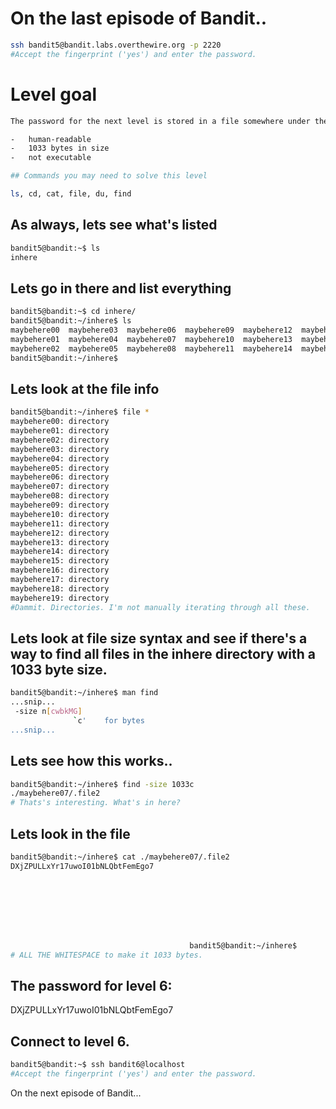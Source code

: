 #  On the last episode of Bandit..

```bash
ssh bandit5@bandit.labs.overthewire.org -p 2220
#Accept the fingerprint ('yes') and enter the password.
```

# Level goal
```bash
The password for the next level is stored in a file somewhere under the **inhere** directory and has all of the following properties:

-   human-readable
-   1033 bytes in size
-   not executable

## Commands you may need to solve this level

ls, cd, cat, file, du, find
```

## As always, lets see what's listed

```bash
bandit5@bandit:~$ ls
inhere
```

## Lets go in there and list everything
```bash
bandit5@bandit:~$ cd inhere/
bandit5@bandit:~/inhere$ ls
maybehere00  maybehere03  maybehere06  maybehere09  maybehere12  maybehere15  maybehere18
maybehere01  maybehere04  maybehere07  maybehere10  maybehere13  maybehere16  maybehere19
maybehere02  maybehere05  maybehere08  maybehere11  maybehere14  maybehere17
bandit5@bandit:~/inhere$
```

## Lets look at the file info
```bash
bandit5@bandit:~/inhere$ file *
maybehere00: directory
maybehere01: directory
maybehere02: directory
maybehere03: directory
maybehere04: directory
maybehere05: directory
maybehere06: directory
maybehere07: directory
maybehere08: directory
maybehere09: directory
maybehere10: directory
maybehere11: directory
maybehere12: directory
maybehere13: directory
maybehere14: directory
maybehere15: directory
maybehere16: directory
maybehere17: directory
maybehere18: directory
maybehere19: directory
#Dammit. Directories. I'm not manually iterating through all these.

```

## Lets look at file size syntax and see if there's a way to find all files in the inhere directory with a 1033 byte size.

```bash
bandit5@bandit:~/inhere$ man find
...snip...
 -size n[cwbkMG]
              `c'    for bytes
...snip...
```

## Lets see how this works.. 
```bash
bandit5@bandit:~/inhere$ find -size 1033c
./maybehere07/.file2
# Thats's interesting. What's in here?
```

## Lets look in the file

```bash
bandit5@bandit:~/inhere$ cat ./maybehere07/.file2
DXjZPULLxYr17uwoI01bNLQbtFemEgo7








                                        bandit5@bandit:~/inhere$
# ALL THE WHITESPACE to make it 1033 bytes.
```


## The password for level 6:

DXjZPULLxYr17uwoI01bNLQbtFemEgo7

## Connect to level 6.
```bash
bandit5@bandit:~$ ssh bandit6@localhost
#Accept the fingerprint ('yes') and enter the password.
```

On the next episode of Bandit...
